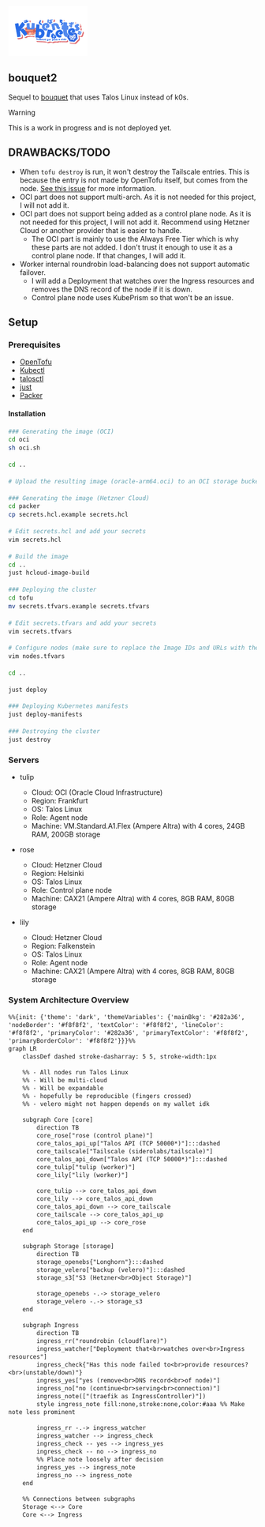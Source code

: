 <img src="https://raw.githubusercontent.com/xelab04/ServiceLogos/refs/heads/main/Kubernetes/Kubernetes%20V3.png"  height="100">

## bouquet2
Sequel to [bouquet](https://github.com/kreatoo/bouquet) that uses Talos Linux instead of k0s.

> [!WARNING]
> This is a work in progress and is not deployed yet.

## DRAWBACKS/TODO
* When `tofu destroy` is run, it won't destroy the Tailscale entries. This is because the entry is not made by OpenTofu itself, but comes from the node. [See this issue](https://github.com/tailscale/terraform-provider-tailscale/issues/68) for more information.
* OCI part does not support multi-arch. As it is not needed for this project, I will not add it.
* OCI part does not support being added as a control plane node. As it is not needed for this project, I will not add it. Recommend using Hetzner Cloud or another provider that is easier to handle.
  * The OCI part is mainly to use the Always Free Tier which is why these parts are not added. I don't trust it enough to use it as a control plane node. If that changes, I will add it.
* Worker internal roundrobin load-balancing does not support automatic failover.
  * I will add a Deployment that watches over the Ingress resources and removes the DNS record of the node if it is down.
  * Control plane node uses KubePrism so that won't be an issue.

## Setup

### Prerequisites
* [OpenTofu](https://opentofu.org)
* [Kubectl](https://kubernetes.io/docs/tasks/tools/)
* [talosctl](https://www.talos.dev/v1.9/introduction/quickstart/#talosctl)
* [just](https://github.com/casey/just)
* [Packer](https://www.packer.io/)

#### Installation
```bash
### Generating the image (OCI)
cd oci
sh oci.sh

cd ..

# Upload the resulting image (oracle-arm64.oci) to an OCI storage bucket and get its URL

### Generating the image (Hetzner Cloud)
cd packer
cp secrets.hcl.example secrets.hcl

# Edit secrets.hcl and add your secrets
vim secrets.hcl

# Build the image
cd ..
just hcloud-image-build

### Deploying the cluster
cd tofu
mv secrets.tfvars.example secrets.tfvars

# Edit secrets.tfvars and add your secrets
vim secrets.tfvars

# Configure nodes (make sure to replace the Image IDs and URLs with the correct ones)
vim nodes.tfvars

cd ..

just deploy

### Deploying Kubernetes manifests
just deploy-manifests

### Destroying the cluster
just destroy
```


### Servers

* tulip
    * Cloud: OCI (Oracle Cloud Infrastructure)
    * Region: Frankfurt
    * OS: Talos Linux
    * Role: Agent node
    * Machine: VM.Standard.A1.Flex (Ampere Altra) with 4 cores, 24GB RAM, 200GB storage

* rose
    * Cloud: Hetzner Cloud
    * Region: Helsinki
    * OS: Talos Linux
    * Role: Control plane node
    * Machine: CAX21 (Ampere Altra) with 4 cores, 8GB RAM, 80GB storage
 
* lily
    * Cloud: Hetzner Cloud
    * Region: Falkenstein
    * OS: Talos Linux
    * Role: Agent node
    * Machine: CAX21 (Ampere Altra) with 4 cores, 8GB RAM, 80GB storage

### System Architecture Overview
```mermaid
%%{init: {'theme': 'dark', 'themeVariables': {'mainBkg': '#282a36', 'nodeBorder': '#f8f8f2', 'textColor': '#f8f8f2', 'lineColor': '#f8f8f2', 'primaryColor': '#282a36', 'primaryTextColor': '#f8f8f2', 'primaryBorderColor': '#f8f8f2'}}}%%
graph LR
    classDef dashed stroke-dasharray: 5 5, stroke-width:1px

    %% - All nodes run Talos Linux
    %% - Will be multi-cloud
    %% - Will be expandable
    %% - hopefully be reproducible (fingers crossed)
    %% - velero might not happen depends on my wallet idk

    subgraph Core [core]
        direction TB
        core_rose["rose (control plane)"]
        core_talos_api_up["Talos API (TCP 50000*)"]:::dashed
        core_tailscale["Tailscale (siderolabs/tailscale)"]
        core_talos_api_down["Talos API (TCP 50000*)"]:::dashed
        core_tulip["tulip (worker)"]
        core_lily["lily (worker)"]

        core_tulip --> core_talos_api_down
        core_lily --> core_talos_api_down
        core_talos_api_down --> core_tailscale
        core_tailscale --> core_talos_api_up
        core_talos_api_up --> core_rose
    end

    subgraph Storage [storage]
        direction TB
        storage_openebs{"Longhorn"}:::dashed
        storage_velero["backup (velero)"]:::dashed
        storage_s3["S3 (Hetzner<br>Object Storage)"]

        storage_openebs -.-> storage_velero
        storage_velero -.-> storage_s3
    end

    subgraph Ingress
        direction TB
        ingress_rr("roundrobin (cloudflare)")
        ingress_watcher["Deployment that<br>watches over<br>Ingress resources"]
        ingress_check{"Has this node failed to<br>provide resources?<br>(unstable/down)"}
        ingress_yes["yes (remove<br>DNS record<br>of node)"]
        ingress_no["no (continue<br>serving<br>connection)"]
        ingress_note(["(traefik as IngressController)"])
        style ingress_note fill:none,stroke:none,color:#aaa %% Make note less prominent

        ingress_rr -.-> ingress_watcher
        ingress_watcher --> ingress_check
        ingress_check -- yes --> ingress_yes
        ingress_check -- no --> ingress_no
        %% Place note loosely after decision
        ingress_yes --> ingress_note
        ingress_no --> ingress_note
    end

    %% Connections between subgraphs
    Storage <--> Core
    Core <--> Ingress
```
